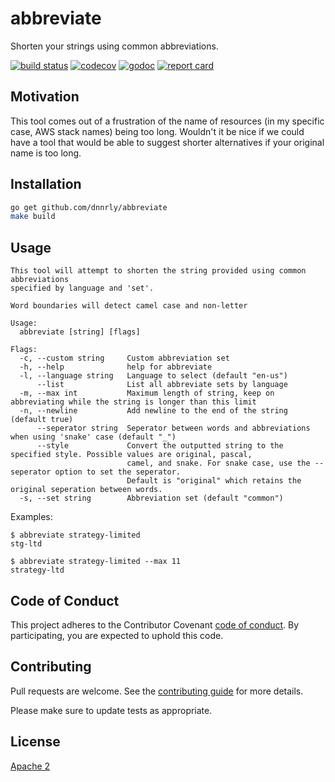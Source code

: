 # abbreviate

Shorten your strings using common abbreviations.

[![build status](https://travis-ci.org/dnnrly/abbreviate.svg?branch=master)](https://travis-ci.org/dnnrly/abbreviate)
[![codecov](https://codecov.io/gh/dnnrly/abbreviate/branch/master/graph/badge.svg)](https://codecov.io/gh/dnnrly/abbreviate)
[![godoc](https://godoc.org/github.com/dnnrly/abbreviate?status.svg)](http://godoc.org/github.com/dnnrly/abbreviate)
[![report card](https://goreportcard.com/badge/github.com/dnnrly/abbreviate)](https://goreportcard.com/report/github.com/dnnrly/abbreviate)

## Motivation

This tool comes out of a frustration of the name of resources (in my specific
case, AWS stack names) being too long. Wouldn't it be nice if we could have a
tool that would be able to suggest shorter alternatives if your original name
is too long.

## Installation

```bash
go get github.com/dnnrly/abbreviate
make build
```

## Usage

```
This tool will attempt to shorten the string provided using common abbreviations
specified by language and 'set'.

Word boundaries will detect camel case and non-letter

Usage:
  abbreviate [string] [flags]

Flags:
  -c, --custom string     Custom abbreviation set
  -h, --help              help for abbreviate
  -l, --language string   Language to select (default "en-us")
      --list              List all abbreviate sets by language
  -m, --max int           Maximum length of string, keep on abbreviating while the string is longer than this limit
  -n, --newline           Add newline to the end of the string (default true)
      --seperator string  Seperator between words and abbreviations when using 'snake' case (default "_")
      --style             Convert the outputted string to the specified style. Possible values are original, pascal,
                          camel, and snake. For snake case, use the --seperator option to set the seperator.
                          Default is "original" which retains the original seperation between words.
  -s, --set string        Abbreviation set (default "common")
```

Examples:
```
$ abbreviate strategy-limited
stg-ltd

$ abbreviate strategy-limited --max 11
strategy-ltd
```

## Code of Conduct
This project adheres to the Contributor Covenant [code of conduct](CODE_OF_CONDUCT.md). By participating, you are expected to uphold this code.

## Contributing
Pull requests are welcome. See the [contributing guide](CONTRIBUTING.md) for more details.

Please make sure to update tests as appropriate.

## License
[Apache 2](https://choosealicense.com/licenses/apache-2.0/)
